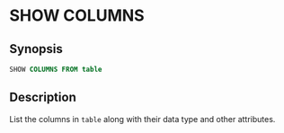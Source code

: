 
SHOW COLUMNS
============

Synopsis
--------

``` sql
SHOW COLUMNS FROM table
```

Description
-----------

List the columns in `table` along with their data type and other attributes.
